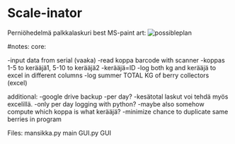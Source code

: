 # Scale-inator
Perniöhedelmä palkkalaskuri
best MS-paint art:
![possibleplan](https://user-images.githubusercontent.com/46355010/123144712-a7aec900-d464-11eb-9ec2-39262f5c3c75.png)

#notes:
core:

-input data from serial (vaaka)
-read koppa barcode with scanner
-koppas 1-5 to kerääjä1, 5-10 to kerääjä2
-kerääjä=ID
-log both kg and kerääjä to excel in different columns
-log summer TOTAL KG of berry collectors (excel)

additional:
-google drive backup
-per day?
-kesätotal laskut voi tehdä myös excelillä.
-only per day logging with python?
-maybe also somehow compute which koppa is what kerääjä?
-minimize chance to duplicate same berries in program


Files:
mansikka.py main
GUI.py GUI
